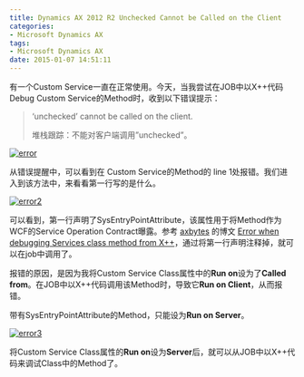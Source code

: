 ```yaml
---
title: Dynamics AX 2012 R2 Unchecked Cannot be Called on the Client
categories:
- Microsoft Dynamics AX
tags:
- Microsoft Dynamics AX
date: 2015-01-07 14:51:11
---
```


有一个Custom Service一直在正常使用。今天，当我尝试在JOB中以X++代码Debug Custom Service的Method时，收到以下错误提示：

> &#8216;unchecked&#8217; cannot be called on the client.
>
> 堆栈跟踪：不能对客户端调用&#8221;unchecked&#8221;。

<span id="more-103"></span>

[![error](http://reinhardhsu.com/wp-content/uploads/2015/01/error1.jpg)](http://reinhardhsu.com/wp-content/uploads/2015/01/error1.jpg)

从错误提醒中，可以看到在 Custom Service的Method的 line 1处报错。我们进入到该方法中，来看看第一行写的是什么。

[![error2](http://reinhardhsu.com/wp-content/uploads/2015/01/error2.jpg)](http://reinhardhsu.com/wp-content/uploads/2015/01/error2.jpg)

可以看到，第一行声明了SysEntryPointAttribute，该属性用于将Method作为WCF的Service Operation Contract曝露。参考 [axbytes](http://axbytes.blogspot.jp/ "axbytes") 的博文 [Error when debugging Services class method from X++](http://axbytes.blogspot.jp/2013/04/error-when-debugging-services-class.html "Error when debugging Services class method from X++")，通过将第一行声明注释掉，就可以在job中调用了。

报错的原因，是因为我将Custom Service Class属性中的**Run on**设为了**Called from**。在JOB中以X++代码调用该Method时，导致它**Run on Client**，从而报错。

带有SysEntryPointAttribute的Method，只能设为**Run on Server**。

[![error3](http://reinhardhsu.com/wp-content/uploads/2015/01/error3.jpg)](http://reinhardhsu.com/wp-content/uploads/2015/01/error3.jpg)

将Custom Service Class属性的**Run on**设为**Server**后，就可以从JOB中以X++代码来调试Class中的Method了。

&nbsp;
